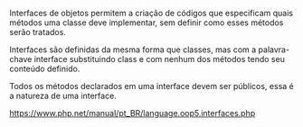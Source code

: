  Interfaces de objetos permitem a criação de códigos que especificam quais métodos uma classe deve implementar, sem definir como esses métodos serão tratados.

Interfaces são definidas da mesma forma que classes, mas com a palavra-chave interface substituindo class e com nenhum dos métodos tendo seu conteúdo definido.

Todos os métodos declarados em uma interface devem ser públicos, essa é a natureza de uma interface. 

https://www.php.net/manual/pt_BR/language.oop5.interfaces.php
